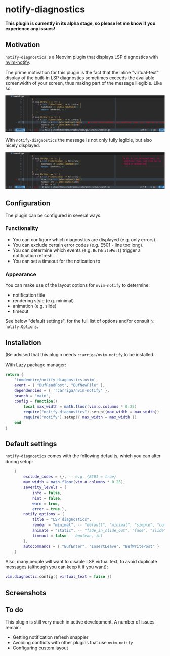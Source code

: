 # notify-diagnostics

**This plugin is currently in its alpha stage, so please let me know if you experience any issues!**

## Motivation

`notify-diagnostics` is a Neovim plugin that displays LSP diagnostics with [nvim-notify](https://github.com/rcarriga/nvim-notify).

The prime motivation for this plugin is the fact that the inline "virtual-text" display of the built-in LSP diagnostics sometimes exceeds the available screenwidth of your screen, thus making part of the message illegible. Like so:

![overflow.png](overflow.png)

With `notify-diagnostics` the message is not only fully legible, but also nicely displayed:

![notify1.png](notify1.png)

## Configuration

The plugin can be configured in several ways.

### Functionality

- You can configure which diagnostics are displayed (e.g. only errors).
- You can exclude certain error codes (e.g. E501 - line too long).
- You can determine which events (e.g. `BufWritePost`) trigger a notification refresh.
- You can set a timeout for the notication to 

### Appearance

You can make use of the layout options for `nvim-notify` to determine:

- notification title
- rendering style (e.g. minimal) 
- animation (e.g. slide)
- timeout

See below "default settings", for the full list of options and/or consult `h: notify.Options`.

## Installation

(Be advised that this plugin needs `rcarriga/nvim-notify` to be installed.

With Lazy package manager:

```lua
return {
    'tomdeneire/notify-diagnostics.nvim',
    event = { "BufReadPost", "BufNewFile" },
    dependencies = { 'rcarriga/nvim-notify' },
    branch = "main",
    config = function()
        local max_width = math.floor(vim.o.columns * 0.25)
        require("notify-diagnostics").setup({max_width = max_width})
        require("notify").setup({ max_width = max_width })
    end
}
```


## Default settings

`notify-diagnostics` comes with the following defaults, which you can alter during setup:

``` lua
    {
        exclude_codes = {}, -- e.g. {E501 = true}
        max_width = math.floor(vim.o.columns * 0.25),
        severity_levels = {
            info = false,
            hint = false,
            warn = true,
            error = true },
        notify_options = {
            title = "LSP diagnostics",
            render = "minimal", -- "default", "minimal", "simple", "compact"
            animate = "static", -- "fade_in_slide_out", "fade", "slide", "static"
            timeout = false -- boolean, int
        },
        autocommands = { "BufEnter", "InsertLeave", "BufWritePost" }
    }
```

Also, many people will want to disable LSP virtual text, to avoid duplicate messages (although you can keep it if you want):


``` lua
vim.diagnostic.config({ virtual_text = false })
```

## Screenshots

## To do

This plugin is still very much in active development. A number of issues remain:

- Getting notification refresh snappier
- Avoiding conflicts with other plugins that use `nvim-notify`
- Configuring custom layout

